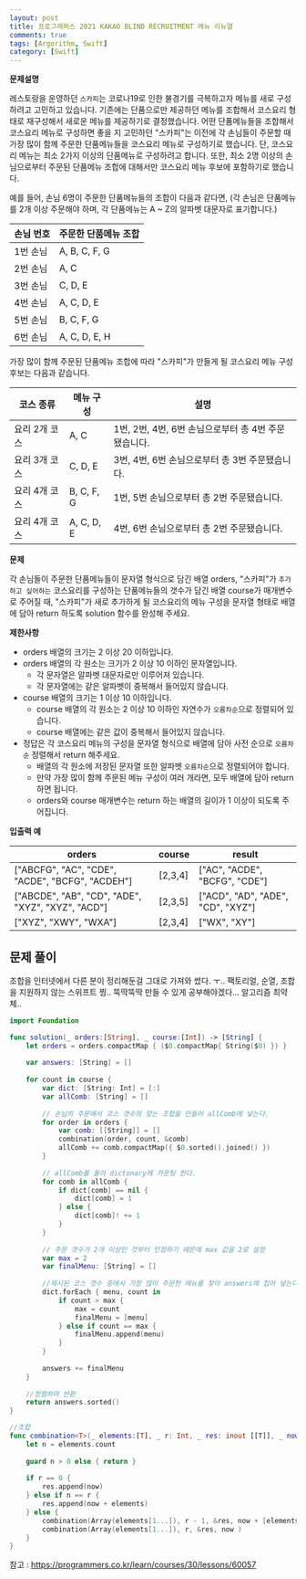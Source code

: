 ```yaml
---
layout: post
title: 프로그래머스 2021 KAKAO BLIND RECRUITMENT 메뉴 리뉴얼
comments: true
tags: [Argorithm, Swift]
category: [Swift]
---
```


**문제설명**

레스토랑을 운영하던 `스카피`는 코로나19로 인한 불경기를 극복하고자 메뉴를 새로 구성하려고 고민하고 있습니다.
기존에는 단품으로만 제공하던 메뉴를 조합해서 코스요리 형태로 재구성해서 새로운 메뉴를 제공하기로 결정했습니다. 어떤 단품메뉴들을 조합해서 코스요리 메뉴로 구성하면 좋을 지 고민하던 "스카피"는 이전에 각 손님들이 주문할 때 가장 많이 함께 주문한 단품메뉴들을 코스요리 메뉴로 구성하기로 했습니다.
단, 코스요리 메뉴는 최소 2가지 이상의 단품메뉴로 구성하려고 합니다. 또한, 최소 2명 이상의 손님으로부터 주문된 단품메뉴 조합에 대해서만 코스요리 메뉴 후보에 포함하기로 했습니다.

예를 들어, 손님 6명이 주문한 단품메뉴들의 조합이 다음과 같다면,
(각 손님은 단품메뉴를 2개 이상 주문해야 하며, 각 단품메뉴는 A ~ Z의 알파벳 대문자로 표기합니다.)

|손님 번호 |	주문한 단품메뉴 조합 |
|---|---|
|1번 손님 |	A, B, C, F, G |
|2번 손님 |	A, C |
|3번 손님 |	C, D, E |
|4번 손님 |	A, C, D, E |
|5번 손님 |	B, C, F, G |
|6번 손님 |	A, C, D, E, H |

가장 많이 함께 주문된 단품메뉴 조합에 따라 "스카피"가 만들게 될 코스요리 메뉴 구성 후보는 다음과 같습니다.

| 코스 종류 |	메뉴 구성	| 설명 |
|---|---|---|
| 요리 2개 코스 |	A, C	| 1번, 2번, 4번, 6번 손님으로부터 총 4번 주문됐습니다. |
| 요리 3개 코스 |	C, D, E	| 3번, 4번, 6번 손님으로부터 총 3번 주문됐습니다. |
| 요리 4개 코스 |	B, C, F, G	| 1번, 5번 손님으로부터 총 2번 주문됐습니다. |
| 요리 4개 코스 |	A, C, D, E	| 4번, 6번 손님으로부터 총 2번 주문됐습니다. |

**문제**

각 손님들이 주문한 단품메뉴들이 문자열 형식으로 담긴 배열 orders, "스카피"가 `추가하고 싶어하는` 코스요리를 구성하는 단품메뉴들의 갯수가 담긴 배열 course가 매개변수로 주어질 때, "스카피"가 새로 추가하게 될 코스요리의 메뉴 구성을 문자열 형태로 배열에 담아 return 하도록 solution 함수를 완성해 주세요.

**제한사항**

- orders 배열의 크기는 2 이상 20 이하입니다.
- orders 배열의 각 원소는 크기가 2 이상 10 이하인 문자열입니다.
    - 각 문자열은 알파벳 대문자로만 이루어져 있습니다.
    - 각 문자열에는 같은 알파벳이 중복해서 들어있지 않습니다.
- course 배열의 크기는 1 이상 10 이하입니다.
    - course 배열의 각 원소는 2 이상 10 이하인 자연수가 `오름차순`으로 정렬되어 있습니다.
    - course 배열에는 같은 값이 중복해서 들어있지 않습니다.
- 정답은 각 코스요리 메뉴의 구성을 문자열 형식으로 배열에 담아 사전 순으로 `오름차순` 정렬해서 return 해주세요.
    - 배열의 각 원소에 저장된 문자열 또한 알파벳 `오름차순`으로 정렬되어야 합니다.
    - 만약 가장 많이 함께 주문된 메뉴 구성이 여러 개라면, 모두 배열에 담아 return 하면 됩니다.
    - orders와 course 매개변수는 return 하는 배열의 길이가 1 이상이 되도록 주어집니다.

**입출력 예**

| orders |	course | result |
|---|---|---|
| ["ABCFG", "AC", "CDE", "ACDE", "BCFG", "ACDEH"]	| [2,3,4]	 |["AC", "ACDE", "BCFG", "CDE"] |
| ["ABCDE", "AB", "CD", "ADE", "XYZ", "XYZ", "ACD"]	| [2,3,5]	 |["ACD", "AD", "ADE", "CD", "XYZ"]  |
| ["XYZ", "XWY", "WXA"]	|[2,3,4]|	["WX", "XY"] |


## 문제 풀이

조합을 인터넷에서 다른 분이 정리해둔걸 그대로 가져와 썼다. ㅜ..
팩토리얼, 순열, 조합을 지원하지 않는 스위프트 찡.. 뚝딱뚝딱 만들 수 있게 공부해야겠다...
알고리즘 최약체.. 

```swift
import Foundation

func solution(_ orders:[String], _ course:[Int]) -> [String] {
    let orders = orders.compactMap { ($0.compactMap{ String($0) }) }
    
    var answers: [String] = []
    
    for count in course {
        var dict: [String: Int] = [:]
        var allComb: [String] = []
        
        // 손님의 주문에서 코스 갯수의 맞는 조합을 만들어 allComb에 넣는다.
        for order in orders {
            var comb: [[String]] = []
            combination(order, count, &comb)
            allComb += comb.compactMap({ $0.sorted().joined() })
        }
        
        // allComb를 돌아 dictonary에 카운팅 한다.
        for comb in allComb {
            if dict[comb] == nil {
                dict[comb] = 1
            } else {
                dict[comb]! += 1
            }
        }
        
        // 주문 갯수가 2개 이상인 것부터 인정하기 때문에 max 값을 2로 설정
        var max = 2
        var finalMenu: [String] = []
        
        //제시된 코스 갯수 중에서 가장 많이 주문한 메뉴를 찾아 answers에 집어 넣는다.
        dict.forEach { menu, count in
            if count > max {
                max = count
                finalMenu = [menu]
            } else if count == max {
                finalMenu.append(menu)
            }
        }
        
        answers += finalMenu
    }
    
    //정렬하여 반환
    return answers.sorted()
}

//조합
func combination<T>(_ elements:[T], _ r: Int, _ res: inout [[T]], _ now: [T] = []) {
    let n = elements.count
    
    guard n > 0 else { return }
    
    if r == 0 {
        res.append(now)
    } else if n == r {
        res.append(now + elements)
    } else {
        combination(Array(elements[1...]), r - 1, &res, now + [elements.first!])
        combination(Array(elements[1...]), r, &res, now )
    }
}
```


참고 : <https://programmers.co.kr/learn/courses/30/lessons/60057>